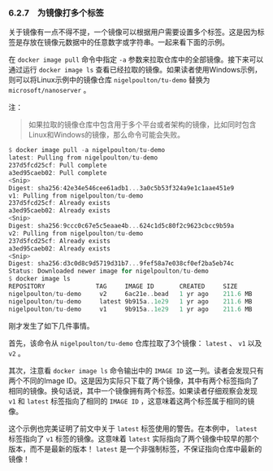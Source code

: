 ### 6.2.7　为镜像打多个标签

关于镜像有一点不得不提，一个镜像可以根据用户需要设置多个标签。这是因为标签是存放在镜像元数据中的任意数字或字符串。一起来看下面的示例。

在 `docker image pull` 命令中指定 `-a` 参数来拉取仓库中的全部镜像。接下来可以通过运行 `docker image ls` 查看已经拉取的镜像。如果读者使用Windows示例，则可以将Linux示例中的镜像仓库 `nigelpoulton/tu-demo` 替换为 `microsoft/nanoserver` 。

注：

> 如果拉取的镜像仓库中包含用于多个平台或者架构的镜像，比如同时包含Linux和Windows的镜像，那么命令可能会失败。

```rust
$ docker image pull -a nigelpoulton/tu-demo
latest: Pulling from nigelpoulton/tu-demo
237d5fcd25cf: Pull complete
a3ed95caeb02: Pull complete
<Snip>
Digest: sha256:42e34e546cee61adb1...3a0c5b53f324a9e1c1aae451e9
v1: Pulling from nigelpoulton/tu-demo
237d5fcd25cf: Already exists
a3ed95caeb02: Already exists
<Snip>
Digest: sha256:9ccc0c67e5c5eaae4b...624c1d5c80f2c9623cbcc9b59a
v2: Pulling from nigelpoulton/tu-demo
237d5fcd25cf: Already exists
a3ed95caeb02: Already exists
<Snip>
Digest: sha256:d3c0d8c9d5719d31b7...9fef58a7e038cf0ef2ba5eb74c
Status: Downloaded newer image for nigelpoulton/tu-demo
$ docker image ls
REPOSITORY              TAG     IMAGE ID       CREATED     SIZE
nigelpoulton/tu-demo     v2     6ac21e..bead   1 yr ago    211.6 MB
nigelpoulton/tu-demo     latest 9b915a..1e29   1 yr ago    211.6 MB
nigelpoulton/tu-demo     v1     9b915a..1e29   1 yr ago    211.6 MB
```

刚才发生了如下几件事情。

首先，该命令从 `nigelpoulton/tu-demo` 仓库拉取了3个镜像： `latest` 、 `v1` 以及 `v2` 。

其次，注意看 `docker image ls` 命令输出中的 `IMAGE ID` 这一列。读者会发现只有两个不同的Image ID。这是因为实际只下载了两个镜像，其中有两个标签指向了相同的镜像。换句话说，其中一个镜像拥有两个标签。如果读者仔细观察会发现 `v1` 和 `latest` 标签指向了相同的 `IMAGE ID` ，这意味着这两个标签属于相同的镜像。

这个示例也完美证明了前文中关于 `latest` 标签使用的警告。在本例中， `latest` 标签指向了 `v1` 标签的镜像。这意味着 `latest` 实际指向了两个镜像中较早的那个版本，而不是最新的版本！ `latest` 是一个非强制标签，不保证指向仓库中最新的镜像！

